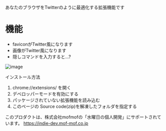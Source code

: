 あなたのブラウザをTwitterのように最適化する拡張機能です

# 機能
- faviconがTwitter風になります
- 画像がTwitter風になります
- 隠しコマンドを入力すると...?

![image](https://user-images.githubusercontent.com/6434981/229980565-9c83e5f8-8013-49d5-84d4-89be457cb9b6.png)

インストール方法

1. chrome://extensions/ を開く
2. デベロッパーモードを有効にする
3. パッケージされていない拡張機能を読み込む
4. このページの Source code(zip)を解凍したフォルダを指定する

このプロダクトは、株式会社mofmofの「水曜日の個人開発」にサポートされています。
https://indie-dev.mof-mof.co.jp
